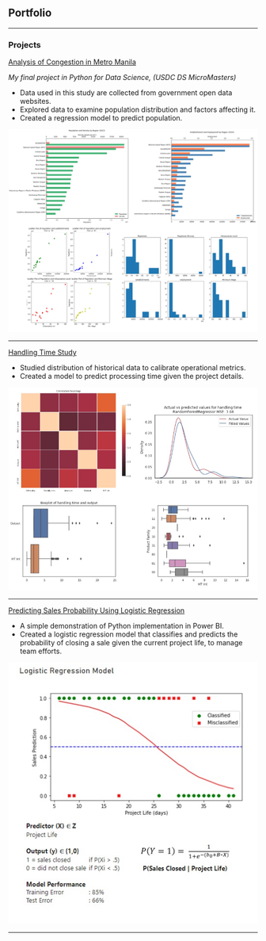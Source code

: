 ## Portfolio

---

### Projects

<a href="https://colab.research.google.com/drive/1HACV5xKGS4mVZKhC7bS49y7PyQo8YVpG?usp=sharing" target="_blank">Analysis of Congestion in Metro Manila</a>

*My final project in Python for Data Science, (USDC DS MicroMasters)*

* Data used in this study are collected from government open data websites.
* Explored data to examine population distribution and factors affecting it.
* Created a regression model to predict population.

<a href="https://raw.githubusercontent.com/nixonline/ds-portfolio/master/images/metro_manila_analysis.JPG" target="_blank">
  <img src="images/metro_manila_analysis.JPG?raw=true" width="600"/>
</a>

---

<a href="https://colab.research.google.com/drive/1_krmEZN2wJkxehwogpgRlLemo-v64oTU?usp=sharing" target="_blank">Handling Time Study</a>

* Studied distribution of historical data to calibrate operational metrics.
* Created a model to predict processing time given the project details.

<a href="https://raw.githubusercontent.com/nixonline/ds-portfolio/master/images/ht_analysis.jpg" target="_blank">
  <img src="images/ht_analysis.jpg?raw=true" width="600"/>
</a>
  
---

[Predicting Sales Probability Using Logistic Regression](https://nixonline.github.io/ds-portfolio/logistic-regression-sample)

* A simple demonstration of Python implementation in Power BI.
* Created a logistic regression model that classifies and predicts the probability of closing a sale given the current project life, to manage team efforts.

<img src="images/log_regression.jpg?raw=true"/>

---

